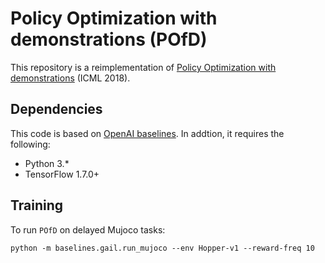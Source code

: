# Policy Optimization with demonstrations (POfD)

This repository is a reimplementation of [Policy Optimization with demonstrations](http://proceedings.mlr.press/v80/kang18a.html) (ICML 2018).

## Dependencies
This code is based on [OpenAI baselines](https://github.com/openai/baselines). In addtion, it requires the following:
- Python 3.*
- TensorFlow 1.7.0+

## Training

To run `POfD` on delayed Mujoco tasks:
```angular2html
python -m baselines.gail.run_mujoco --env Hopper-v1 --reward-freq 10
```
